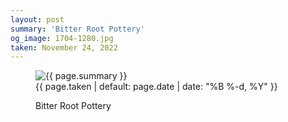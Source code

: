 ```yaml
---
layout: post
summary: 'Bitter Root Pottery'
og_image: 1704-1280.jpg
taken: November 24, 2022
---
```


<figure class="post" data-src="{{ site.assets_url }}/{{ page.og_image }}">
<img alt="{{ page.summary }}" sizes="(min-width: 700px) 50vw, calc(100vw - 2rem)" src="{{ site.assets_url }}/1704-640.jpg" srcset="{{ site.assets_url }}/1704-320.jpg 320w, {{ site.assets_url }}/1704-640.jpg 640w, {{ site.assets_url }}/1704-960.jpg 960w, {{ site.assets_url }}/1704-1280.jpg 1280w"/>
<figcaption>
<time>{{ page.taken | default: page.date | date: "%B %-d, %Y" }}</time>
<p>Bitter Root Pottery</p>
</figcaption>
</figure>
